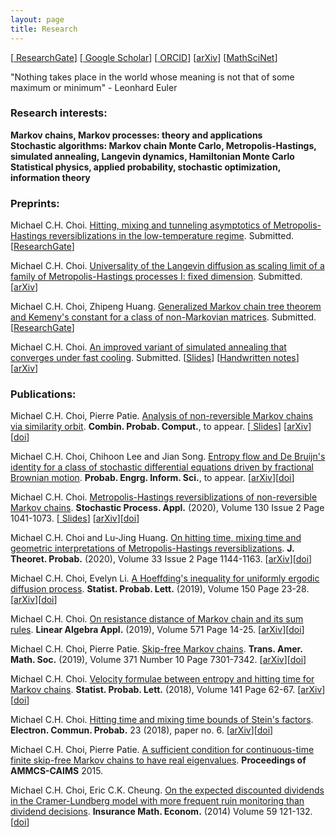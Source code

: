 ```yaml
---
layout: page
title: Research 
---
```

\[[<i class="ai ai-researchgate-square ai-lg" style="color:#00d09d"></i> ResearchGate](https://www.researchgate.net/profile/Michael_Chek_Hin_Choi)\] \[[<i class="ai ai-google-scholar-square ai-lg" style="color:#4788ee"></i> Google Scholar](https://scholar.google.com.hk/citations?view_op=list_works&hl=en&user=lNt8be0AAAAJ)\] \[[<i class="ai ai-orcid ai-lg" style="color:#A6CE39"></i> ORCID](https://orcid.org/0000-0003-0309-3217)\] \[[<i class="ai ai-arxiv ai-lg"></i>arXiv](https://arxiv.org/search/?searchtype=author&query=Choi%2C+M+C+H)\] \[[MathSciNet](https://mathscinet.ams.org/mathscinet/search/author.html?mrauthid=1090620)\]

"Nothing takes place in the world whose meaning is not that of some maximum or minimum" - Leonhard Euler

<!-- blank line -->
<!---<figure class="video_container">
  <video controls="true" allowfullscreen="true">
    <source src="/menu/Langevin.mp4" type="video/mp4">
  </video>
</figure>---!>
<!-- blank line -->

### <i class="fas fa-chalkboard-teacher fa-lg"></i> Research interests:

 <i class="fas fa-book fa-sm"></i> **Markov chains, Markov processes: theory and applications** <br />
 <i class="fas fa-book fa-sm"></i> **Stochastic algorithms: Markov chain Monte Carlo, Metropolis-Hastings, simulated annealing, Langevin dynamics, Hamiltonian Monte Carlo** <br />
 <i class="fas fa-book fa-sm"></i> **Statistical physics, applied probability, stochastic optimization, information theory** <br />

### <i class="fas fa-pen fa-lg"></i> Preprints: 

Michael C.H. Choi. [Hitting, mixing and tunneling asymptotics of Metropolis-Hastings reversiblizations in the low-temperature regime](https://www.researchgate.net/publication/338478472_Hitting_mixing_and_tunneling_asymptotics_of_Metropolis-Hastings_reversiblizations_in_the_low-temperature_regime). Submitted. \[[<i class="ai ai-researchgate ai-lg"></i>ResearchGate](https://www.researchgate.net/publication/338478472_Hitting_mixing_and_tunneling_asymptotics_of_Metropolis-Hastings_reversiblizations_in_the_low-temperature_regime)\]

Michael C.H. Choi. [Universality of the Langevin diffusion as scaling limit of a family of Metropolis-Hastings processes I: fixed dimension](https://arxiv.org/abs/1907.10318). Submitted. \[[<i class="ai ai-arxiv ai-lg"></i>arXiv](https://arxiv.org/abs/1907.10318)\]

Michael C.H. Choi, Zhipeng Huang. [Generalized Markov chain tree theorem and Kemeny's constant for a class of non-Markovian matrices](https://www.researchgate.net/publication/332603447_Generalized_Markov_chain_tree_theorem_and_Kemeny%27s_constant_for_a_class_of_non-Markovian_matrices). Submitted. \[[<i class="ai ai-researchgate ai-lg"></i>ResearchGate](https://www.researchgate.net/publication/332603447_Generalized_Markov_chain_tree_theorem_and_Kemeny%27s_constant_for_a_class_of_non-Markovian_matrices)\]

Michael C.H. Choi. [An improved variant of simulated annealing that converges under fast cooling](https://arxiv.org/abs/1901.10269). Submitted. \[[<i class="fas fa-file-pdf fa-sm"></i>Slides](/menu/slides_SA.pdf)\] \[[<i class="fas fa-file-pdf fa-sm"></i>Handwritten notes](/menu/handwritten_SA.pdf)\] \[[<i class="ai ai-arxiv ai-lg"></i>arXiv](https://arxiv.org/abs/1901.10269)\]

<!--- (Michael C.H. Choi. [A scale function approach for Stein's method of one-dimensional diffusions](/menu/ScalefunctionSteinmethod.pdf). Submitted.) -->

### <i class="far fa-newspaper fa-lg"></i> Publications:

Michael C.H. Choi, Pierre Patie. [Analysis of non-reversible Markov chains via similarity orbit](https://www.researchgate.net/publication/324518071_Analysis_of_non-reversible_Markov_chains_via_similarity_orbit). **Combin. Probab. Comput.**, to appear. \[[<i class="fas fa-file-pdf fa-sm"></i> Slides](/menu/BExam_Michael.pdf)\] \[[<i class="ai ai-arxiv ai-lg"></i>arXiv](https://arxiv.org/abs/1912.10715)\]\[[<i class="ai ai-doi ai-lg"></i>doi](http://dx.doi.org/10.1017/S0963548320000024)\]

Michael C.H. Choi, Chihoon Lee and Jian Song. [Entropy flow and De Bruijn's identity for a class of stochastic differential equations driven by fractional Brownian motion](http://arxiv.org/abs/1903.12325). **Probab. Engrg. Inform. Sci.**, to appear. \[[<i class="ai ai-arxiv ai-lg"></i>arXiv](https://arxiv.org/abs/1903.12325)\]\[[<i class="ai ai-doi ai-lg"></i>doi](https://doi.org/10.1017/S0269964819000421)\]

Michael C.H. Choi. [Metropolis-Hastings reversiblizations of non-reversible Markov chains](https://arxiv.org/abs/1706.00068). **Stochastic Process. Appl.** (2020), Volume 130 Issue 2 Page 1041-1073. \[[<i class="fas fa-file-pdf fa-sm"></i> Slides](/menu/BExam_Michael.pdf)\] \[[<i class="ai ai-arxiv ai-lg"></i>arXiv](https://arxiv.org/abs/1706.00068)\]\[[<i class="ai ai-doi ai-lg"></i>doi](https://doi.org/10.1016/j.spa.2019.04.006)\]

Michael C.H. Choi and Lu-Jing Huang. [On hitting time, mixing time and geometric interpretations of Metropolis-Hastings reversiblizations](https://arxiv.org/abs/1810.11763). **J. Theoret. Probab.** (2020), Volume 33 Issue 2 Page 1144-1163. \[[<i class="ai ai-arxiv ai-lg"></i>arXiv](https://arxiv.org/abs/1810.11763)\]\[[<i class="ai ai-doi ai-lg"></i>doi](https://doi.org/10.1007/s10959-019-00903-2)\]

Michael C.H. Choi, Evelyn Li. [A Hoeffding's inequality for uniformly ergodic diffusion process](https://doi.org/10.1016/j.spl.2019.02.012). **Statist. Probab. Lett.** (2019), Volume 150 Page 23-28. \[[<i class="ai ai-arxiv ai-lg"></i>arXiv](https://arxiv.org/abs/1903.10125)\]\[[<i class="ai ai-doi ai-lg"></i>doi](https://doi.org/10.1016/j.spl.2019.02.012)\]

Michael C.H. Choi. [On resistance distance of Markov chain and its sum rules](https://doi.org/10.1016/j.laa.2019.02.014). **Linear Algebra Appl.** (2019), Volume 571 Page 14-25. \[[<i class="ai ai-arxiv ai-lg"></i>arXiv](https://arxiv.org/abs/1902.09078)\]\[[<i class="ai ai-doi ai-lg"></i>doi](https://doi.org/10.1016/j.laa.2019.02.014)\]

Michael C.H. Choi, Pierre Patie. [Skip-free Markov chains](https://doi.org/10.1090/tran/7773). **Trans. Amer. Math. Soc.** (2019), Volume 371 Number 10 Page 7301-7342. \[[<i class="ai ai-arxiv ai-lg"></i>arXiv](https://arxiv.org/abs/1903.00139)\]\[[<i class="ai ai-doi ai-lg"></i>doi](https://doi.org/10.1090/tran/7773)\]

Michael C.H. Choi. [Velocity formulae between entropy and hitting time for Markov chains](https://www.sciencedirect.com/science/article/pii/S016771521830213X). **Statist. Probab. Lett.** (2018), Volume 141 Page 62-67. \[[<i class="ai ai-arxiv ai-lg"></i>arXiv](https://arxiv.org/abs/1805.02162)\]\[[<i class="ai ai-doi ai-lg"></i>doi](https://www.sciencedirect.com/science/article/pii/S016771521830213X)\]

Michael C.H. Choi. [Hitting time and mixing time bounds of Stein's factors](https://projecteuclid.org/euclid.ecp/1518663615#info). **Electron. Commun. Probab.** 23 (2018), paper no. 6. \[[<i class="ai ai-arxiv ai-lg"></i>arXiv](https://arxiv.org/abs/1709.04848)\]\[[<i class="ai ai-doi ai-lg"></i>doi](https://doi.org/10.1214/18-ECP110)\]

Michael C.H. Choi, Pierre Patie. [A sufficient condition for continuous-time finite skip-free Markov chains to have real eigenvalues](http://link.springer.com/chapter/10.1007/978-3-319-30379-6_48). **Proceedings of AMMCS-CAIMS** 2015. 

Michael C.H. Choi, Eric C.K. Cheung. [On the expected discounted dividends in the Cramer-Lundberg model with more frequent ruin monitoring than dividend decisions](http://dx.doi.org/10.1016/j.insmatheco.2014.08.009). **Insurance Math. Econom.** (2014) Volume 59 121-132. \[[<i class="ai ai-doi ai-lg"></i>doi](http://dx.doi.org/10.1016/j.insmatheco.2014.08.009)\]


